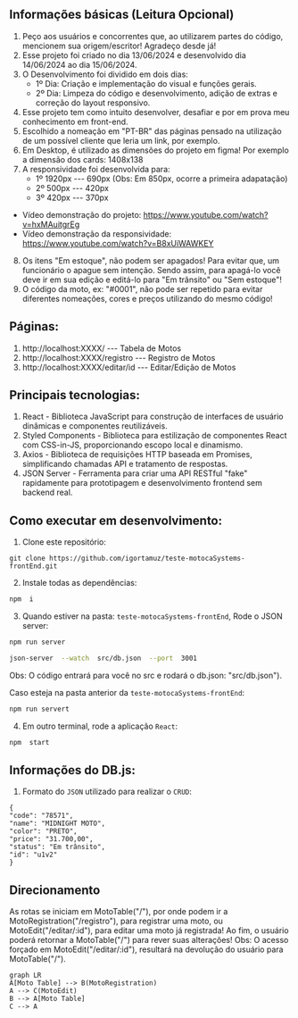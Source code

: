 ## Informações básicas (Leitura Opcional)

1. Peço aos usuários e concorrentes que, ao utilizarem partes do código, mencionem sua origem/escritor! Agradeço desde já!
2. Esse projeto foi criado no dia 13/06/2024 e desenvolvido dia 14/06/2024 ao dia 15/06/2024.
3. O Desenvolvimento foi dividido em dois dias: 
   - 1º Dia: Criação e implementação do visual e funções gerais.
   - 2º Dia: Limpeza do código e desenvolvimento, adição de extras e correção do layout responsivo.
4. Esse projeto tem como intuito desenvolver, desafiar e por em prova meu conhecimento em front-end.
5. Escolhido a nomeação em "PT-BR" das páginas pensado na utilização de um possível cliente que leria um link, por exemplo.
6. Em Desktop, é utilizado as dimensões do projeto em figma! Por exemplo a dimensão dos cards: 1408x138 
7. A responsividade foi desenvolvida para: 
   - 1º 1920px --- 690px (Obs: Em 850px, ocorre a primeira adapatação)
   - 2º 500px --- 420px
   - 3º 420px --- 370px

- Vídeo demonstração do projeto: https://www.youtube.com/watch?v=hxMAuitgrEg
- Vídeo demonstração da responsividade: https://www.youtube.com/watch?v=B8xUiWAWKEY

8. Os itens "Em estoque", não podem ser apagados! Para evitar que, um funcionário o apague sem intenção. Sendo assim, para apagá-lo você deve ir em sua edição e editá-lo para "Em trânsito" ou "Sem estoque"!
9. O código da moto, ex: "#0001", não pode ser repetido para evitar diferentes nomeações, cores e preços utilizando do mesmo código!

## Páginas:  

1. http://localhost:XXXX/ --- Tabela de Motos
2. http://localhost:XXXX/registro --- Registro de Motos
3. http://localhost:XXXX/editar/id --- Editar/Edição de Motos

## Principais tecnologias:

1. React - Biblioteca JavaScript para construção de interfaces de usuário dinâmicas e componentes reutilizáveis.
2. Styled Components - Biblioteca para estilização de componentes React com CSS-in-JS, proporcionando escopo local e dinamismo.
3. Axios - Biblioteca de requisições HTTP baseada em Promises, simplificando chamadas API e tratamento de respostas.
4. JSON Server - Ferramenta para criar uma API RESTful "fake" rapidamente para prototipagem e desenvolvimento frontend sem backend real.

## Como executar em desenvolvimento:

1. Clone este repositório:

```
git clone https://github.com/igortamuz/teste-motocaSystems-frontEnd.git
```

2. Instale todas as dependências:

```bash
npm  i
```

3. Quando estiver na pasta: `teste-motocaSystems-frontEnd`, Rode o JSON server:

```bash
npm run server
```

```bash
json-server  --watch  src/db.json  --port  3001
```

Obs: O código entrará para você no src e rodará o db.json: "src/db.json").

Caso esteja na pasta anterior da `teste-motocaSystems-frontEnd`:

```bash
npm run servert
```

4. Em outro terminal, rode a aplicação `React`:

```bash
npm  start
```

##  Informações do DB.js:

1. Formato do `JSON` utilizado para realizar o `CRUD`:

```
{
"code": "78571",
"name": "MIDNIGHT MOTO",
"color": "PRETO",
"price": "31.700,00",
"status": "Em trânsito",
"id": "u1v2"
}
```

## Direcionamento

As rotas se iniciam em MotoTable("/"), por onde podem ir a MotoRegistration("/registro"), para registrar uma moto, ou MotoEdit("/editar/:id"), para editar uma moto já registrada! Ao fim, o usuário poderá retornar a MotoTable("/") para rever suas alterações!
Obs: O acesso forçado em MotoEdit("/editar/:id"), resultará na devolução do usuário para MotoTable("/").

```mermaid
graph LR
A[Moto Table] --> B(MotoRegistration)
A --> C(MotoEdit)
B --> A[Moto Table]
C --> A
```
